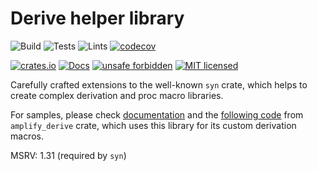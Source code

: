# Derive helper library

![Build](https://github.com/LNP-BP/rust-amplify/workflows/Build/badge.svg)
![Tests](https://github.com/LNP-BP/rust-amplify/workflows/Tests/badge.svg)
![Lints](https://github.com/LNP-BP/rust-amplify/workflows/Lints/badge.svg)
[![codecov](https://codecov.io/gh/LNP-BP/rust-amplify/branch/master/graph/badge.svg)](https://codecov.io/gh/LNP-BP/rust-amplify)

[![crates.io](https://meritbadge.herokuapp.com/amplify_syn)](https://crates.io/crates/amplify_syn)
[![Docs](https://docs.rs/amplify_syn/badge.svg)](https://docs.rs/amplify_syn)
[![unsafe forbidden](https://img.shields.io/badge/unsafe-forbidden-success.svg)](https://github.com/rust-secure-code/safety-dance/)
[![MIT licensed](https://img.shields.io/badge/license-MIT-blue.svg)](./LICENSE)

Carefully crafted extensions to the well-known `syn` crate, which helps to
create complex derivation and proc macro libraries.

For samples, please check [documentation]((https://docs.rs/amplify_syn)) and 
the [following code](https://github.com/LNP-BP/rust-amplify/tree/master/derive/src/getters.rs) 
from `amplify_derive` crate, which uses this library for its custom derivation 
macros.

MSRV: 1.31 (required by `syn`)
